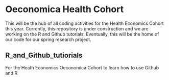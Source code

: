 # Oeconomica Health Cohort
This will be the hub of all coding activities for the Health Economics Cohort this year. Currently, this repository is under construction and we are working on the R and Github tutorials. Eventually, this will be the home of our code for our spring research project.

## R_and_Github_tutiorials
For the Heath Economics Oeconomica Cohort to learn how to use Github and R 
